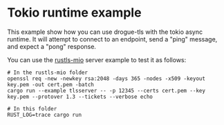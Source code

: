 # Tokio runtime example

This example show how you can use drogue-tls with the tokio async runtime. It will attempt to connect to an endpoint, send a "ping" message, and expect a "pong" response.

You can use the [rustls-mio](https://github.com/ctz/rustls/tree/main/rustls-mio) server example to test it as follows:


```
# In the rustls-mio folder
openssl req -new -newkey rsa:2048 -days 365 -nodes -x509 -keyout key.pem -out cert.pem -batch
cargo run --example tlsserver -- -p 12345 --certs cert.pem --key key.pem --protover 1.3 --tickets --verbose echo

# In this folder
RUST_LOG=trace cargo run
```
